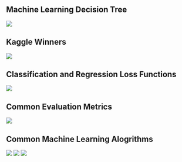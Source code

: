 ## Machine Learning Decision Tree
![](https://github.com/geoffreylink/Projects/blob/master/06%20Machine%20Learning/images/Classification-Machine-Learning-Algorithm.png)

## Kaggle Winners
![](https://github.com/geoffreylink/Projects/blob/master/06%20Machine%20Learning/images/KaggleWinners.png)

## Classification and Regression Loss Functions
![](https://github.com/geoffreylink/Projects/blob/master/06%20Machine%20Learning/images/ClassificationAndRegressionLossFunctions.png)

## Common Evaluation Metrics
![](https://github.com/geoffreylink/Projects/blob/master/06%20Machine%20Learning/images/CommonEvaluationMetrics.png)

## Common Machine Learning Alogrithms
![](https://github.com/geoffreylink/Projects/blob/master/06%20Machine%20Learning/images/CommonMachineLearningAlgorithms.jpg)
![](https://github.com/geoffreylink/Projects/blob/master/06%20Machine%20Learning/images/MachineLearningAlgorithms1.jpg)
![](https://github.com/geoffreylink/Projects/blob/master/06%20Machine%20Learning/images/MachineLearningAlgorithms2.png)
